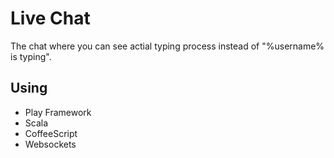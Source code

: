 Live Chat
=================================

The chat where you can see actial typing process instead of "%username% is typing".


Using
----------------------
- Play Framework
- Scala
- CoffeeScript
- Websockets
